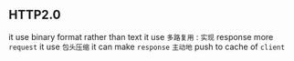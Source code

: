 ##  HTTP2.0
it use binary format rather than text
it use `多路复用` : `实现` response more `request` 
it use `包头压缩` 
it can make `response` `主动地` push to cache of `client` 
